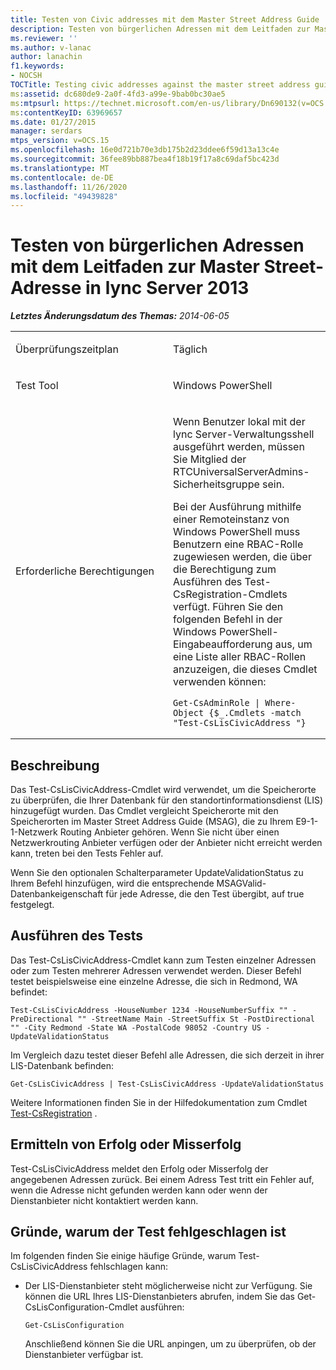 ```yaml
---
title: Testen von Civic addresses mit dem Master Street Address Guide
description: Testen von bürgerlichen Adressen mit dem Leitfaden zur Master Street-Adresse.
ms.reviewer: ''
ms.author: v-lanac
author: lanachin
f1.keywords:
- NOCSH
TOCTitle: Testing civic addresses against the master street address guide
ms:assetid: dc680de9-2a0f-4fd3-a99e-9bab0bc30ae5
ms:mtpsurl: https://technet.microsoft.com/en-us/library/Dn690132(v=OCS.15)
ms:contentKeyID: 63969657
ms.date: 01/27/2015
manager: serdars
mtps_version: v=OCS.15
ms.openlocfilehash: 16e0d721b70e3db175b2d23ddee6f59d13a13c4e
ms.sourcegitcommit: 36fee89bb887bea4f18b19f17a8c69daf5bc423d
ms.translationtype: MT
ms.contentlocale: de-DE
ms.lasthandoff: 11/26/2020
ms.locfileid: "49439828"
---
```

# <a name="testing-civic-addresses-against-the-master-street-address-guide-in-lync-server-2013"></a>Testen von bürgerlichen Adressen mit dem Leitfaden zur Master Street-Adresse in lync Server 2013

<div data-xmlns="http://www.w3.org/1999/xhtml">

<div class="topic" data-xmlns="http://www.w3.org/1999/xhtml" data-msxsl="urn:schemas-microsoft-com:xslt" data-cs="https://msdn.microsoft.com/">

<div data-asp="https://msdn2.microsoft.com/asp">



</div>

<div id="mainSection">

<div id="mainBody">

<span> </span>

_**Letztes Änderungsdatum des Themas:** 2014-06-05_


<table>
<colgroup>
<col style="width: 50%" />
<col style="width: 50%" />
</colgroup>
<tbody>
<tr class="odd">
<td><p>Überprüfungszeitplan</p></td>
<td><p>Täglich</p></td>
</tr>
<tr class="even">
<td><p>Test Tool</p></td>
<td><p>Windows PowerShell</p></td>
</tr>
<tr class="odd">
<td><p>Erforderliche Berechtigungen</p></td>
<td><p>Wenn Benutzer lokal mit der lync Server-Verwaltungsshell ausgeführt werden, müssen Sie Mitglied der RTCUniversalServerAdmins-Sicherheitsgruppe sein.</p>
<p>Bei der Ausführung mithilfe einer Remoteinstanz von Windows PowerShell muss Benutzern eine RBAC-Rolle zugewiesen werden, die über die Berechtigung zum Ausführen des Test-CsRegistration-Cmdlets verfügt. Führen Sie den folgenden Befehl in der Windows PowerShell-Eingabeaufforderung aus, um eine Liste aller RBAC-Rollen anzuzeigen, die dieses Cmdlet verwenden können:</p>
<pre><code>Get-CsAdminRole | Where-Object {$_.Cmdlets -match &quot;Test-CsLisCivicAddress &quot;}</code></pre></td>
</tr>
</tbody>
</table>


<div>

## <a name="description"></a>Beschreibung

Das Test-CsLisCivicAddress-Cmdlet wird verwendet, um die Speicherorte zu überprüfen, die Ihrer Datenbank für den standortinformationsdienst (LIS) hinzugefügt wurden. Das Cmdlet vergleicht Speicherorte mit den Speicherorten im Master Street Address Guide (MSAG), die zu Ihrem E9-1-1-Netzwerk Routing Anbieter gehören. Wenn Sie nicht über einen Netzwerkrouting Anbieter verfügen oder der Anbieter nicht erreicht werden kann, treten bei den Tests Fehler auf.

Wenn Sie den optionalen Schalterparameter UpdateValidationStatus zu Ihrem Befehl hinzufügen, wird die entsprechende MSAGValid-Datenbankeigenschaft für jede Adresse, die den Test übergibt, auf true festgelegt.

</div>

<div>

## <a name="running-the-test"></a>Ausführen des Tests

Das Test-CsLisCivicAddress-Cmdlet kann zum Testen einzelner Adressen oder zum Testen mehrerer Adressen verwendet werden. Dieser Befehl testet beispielsweise eine einzelne Adresse, die sich in Redmond, WA befindet:

    Test-CsLisCivicAddress -HouseNumber 1234 -HouseNumberSuffix "" -PreDirectional "" -StreetName Main -StreetSuffix St -PostDirectional "" -City Redmond -State WA -PostalCode 98052 -Country US -UpdateValidationStatus

Im Vergleich dazu testet dieser Befehl alle Adressen, die sich derzeit in ihrer LIS-Datenbank befinden:

    Get-CsLisCivicAddress | Test-CsLisCivicAddress -UpdateValidationStatus

Weitere Informationen finden Sie in der Hilfedokumentation zum Cmdlet [Test-CsRegistration](https://technet.microsoft.com/library/Gg412737(v=OCS.15)) .

</div>

<div>

## <a name="determining-success-or-failure"></a>Ermitteln von Erfolg oder Misserfolg

Test-CsLisCivicAddress meldet den Erfolg oder Misserfolg der angegebenen Adressen zurück. Bei einem Adress Test tritt ein Fehler auf, wenn die Adresse nicht gefunden werden kann oder wenn der Dienstanbieter nicht kontaktiert werden kann.

</div>

<div>

## <a name="reasons-why-the-test-might-have-failed"></a>Gründe, warum der Test fehlgeschlagen ist

Im folgenden finden Sie einige häufige Gründe, warum Test-CsLisCivicAddress fehlschlagen kann:

  - Der LIS-Dienstanbieter steht möglicherweise nicht zur Verfügung. Sie können die URL Ihres LIS-Dienstanbieters abrufen, indem Sie das Get-CsLisConfiguration-Cmdlet ausführen:
    
        Get-CsLisConfiguration 
    
    Anschließend können Sie die URL anpingen, um zu überprüfen, ob der Dienstanbieter verfügbar ist.

</div>

</div>

<span> </span>

</div>

</div>

</div>

